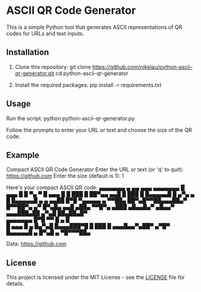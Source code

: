 # ASCII QR Code Generator

This is a simple Python tool that generates ASCII representations of QR codes for URLs and text inputs.

## Installation

1. Clone this repository:
git clone https://github.com/nikelau/python-ascii-qr-generator.git
cd python-ascii-qr-generator

2. Install the required packages:
pip install -r requirements.txt

## Usage

Run the script:
python python-ascii-qr-generator.py

Follow the prompts to enter your URL or text and choose the size of the QR code.

## Example
Compact ASCII QR Code Generator
Enter the URL or text (or 'q' to quit): https://github.com
Enter the size (default is 1): 1

Here's your compact ASCII QR code:
 ▄▄▄▄▄▄▄ ▄ ▄▄  ▄▄▄ ▄▄▄▄▄▄▄ 
 █ ▄▄▄ █   █  ▀▄ ▀ █ ▄▄▄ █ 
 █ ███ █ ██▀▄▄ ▄▄█ █ ███ █ 
 █▄▄▄▄▄█ █ ▄▀▄ ▄ █ █▄▄▄▄▄█ 
 ▄   ▄ ▄▄██ █▀█  ▀▄▄▄▄▄  ▄ 
   ▀▀██▄ ██▀▄█▀▀██▄▄▄██▄▀  
 █▀▀██▀▄ ▄▀ █▀▄█▄ ▄▄█ ▄██▄ 
 ▀▀█▀▄ ▄███ ▄█▄▄█▄▀ ▄█▄▄▀  
 ▄▄▄███▄██ ▄▀▄█  ██▄██▄█▀  
 ▄▄▄▄▄▄▄ █▀█  ▀▀ █ ▄ █     
 █ ▄▄▄ █ ▄ █▄▀▄█ █▄▄▄███▀█ 
 █ ███ █  ▄▄▄█▄▄▀▄██▀ ▄▀█▀ 
 █▄▄▄▄▄█ ▄ █▀▄█ ▄ ▀█▀▀▀██▄ 
     
Data: https://github.com	 

## License

This project is licensed under the MIT License - see the [LICENSE](LICENSE) file for details.
